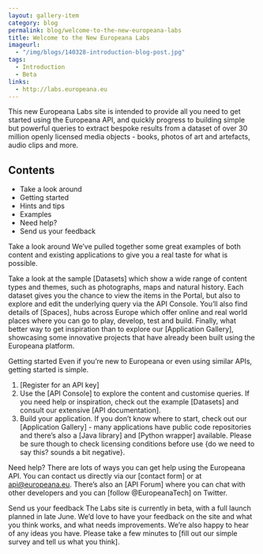 ```yaml
---
layout: gallery-item
category: blog
permalink: blog/welcome-to-the-new-europeana-labs
title: Welcome to the New Europeana Labs
imageurl: 
  - "/img/blogs/140328-introduction-blog-post.jpg"
tags: 
  - Introduction
  - Beta
links:
  - http://labs.europeana.eu
---
```


This new Europeana Labs site is intended to provide all you need to get started using the Europeana API, and quickly progress to building simple but powerful queries to extract bespoke results from a dataset of over 30 million openly licensed media objects - books, photos of art and artefacts, audio clips and more.

## Contents
- Take a look around
- Getting started
- Hints and tips
- Examples
- Need help?
- Send us your feedback

Take a look around
We’ve pulled together some great examples of both content and existing applications to give you a real taste for what is possible. 

Take a look at the sample [Datasets] which show a wide range of content types and themes, such as photographs, maps and natural history. Each dataset gives you the chance to view the items in the Portal, but also to explore and edit the underlying query via the API Console. You’ll also find details of [Spaces], hubs across Europe which offer online and real world places where you can go to play, develop, test and build. Finally, what better way to get inspiration than to explore our [Application Gallery], showcasing some innovative projects that have already been built using the Europeana platform.

Getting started
Even if you’re new to Europeana or even using similar APIs, getting started is simple.
1. [Register for an API key]
2. Use the [API Console] to explore the content and customise queries. If you need help or inspiration, check out the example [Datasets] and consult our extensive [API documentation].
3. Build your application. If you don’t know where to start, check out our [Application Gallery] - many applications have public code repositories and there’s also a [Java library] and [Python wrapper] available. Please be sure though to check licensing conditions before use {do we need to say this? sounds a bit negative}.


Need help?
There are lots of ways you can get help using the Europeana API. You can contact us directly via our [contact form] or at api@europeana.eu. There’s also an [API Forum] where you can chat with other developers and you can [follow @EuropeanaTech] on Twitter.

Send us your feedback
The Labs site is currently in beta, with a full launch planned in late June. We’d love to have your feedback on the site and what you think works, and what needs improvements. We’re also happy to hear of any ideas you have.
Please take a few minutes to [fill out our simple survey and tell us what you think].
